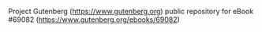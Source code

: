 Project Gutenberg (https://www.gutenberg.org) public repository for
eBook #69082 (https://www.gutenberg.org/ebooks/69082)
